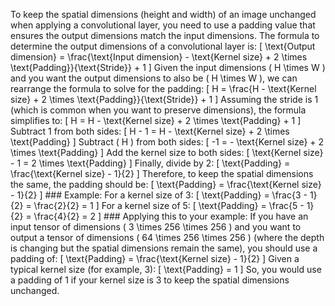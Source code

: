 To keep the spatial dimensions (height and width) of an image unchanged when applying a convolutional layer, you need to use a padding value that ensures the output dimensions match the input dimensions. The formula to determine the output dimensions of a convolutional layer is: \[ \text{Output dimension} = \frac{\text{Input dimension} - \text{Kernel size} + 2 \times \text{Padding}}{\text{Stride}} + 1 \] Given the input dimensions \( H \times W \) and you want the output dimensions to also be \( H \times W \), we can rearrange the formula to solve for the padding: \[ H = \frac{H - \text{Kernel size} + 2 \times \text{Padding}}{\text{Stride}} + 1 \] Assuming the stride is 1 (which is common when you want to preserve dimensions), the formula simplifies to: \[ H = H - \text{Kernel size} + 2 \times \text{Padding} + 1 \] Subtract 1 from both sides: \[ H - 1 = H - \text{Kernel size} + 2 \times \text{Padding} \] Subtract \( H \) from both sides: \[ -1 = - \text{Kernel size} + 2 \times \text{Padding} \] Add the kernel size to both sides: \[ \text{Kernel size} - 1 = 2 \times \text{Padding} \] Finally, divide by 2: \[ \text{Padding} = \frac{\text{Kernel size} - 1}{2} \] Therefore, to keep the spatial dimensions the same, the padding should be: \[ \text{Padding} = \frac{\text{Kernel size} - 1}{2} \] ### Example: For a kernel size of 3: \[ \text{Padding} = \frac{3 - 1}{2} = \frac{2}{2} = 1 \] For a kernel size of 5: \[ \text{Padding} = \frac{5 - 1}{2} = \frac{4}{2} = 2 \] ### Applying this to your example: If you have an input tensor of dimensions \( 3 \times 256 \times 256 \) and you want to output a tensor of dimensions \( 64 \times 256 \times 256 \) (where the depth is changing but the spatial dimensions remain the same), you should use a padding of: \[ \text{Padding} = \frac{\text{Kernel size} - 1}{2} \] Given a typical kernel size (for example, 3): \[ \text{Padding} = 1 \] So, you would use a padding of 1 if your kernel size is 3 to keep the spatial dimensions unchanged.